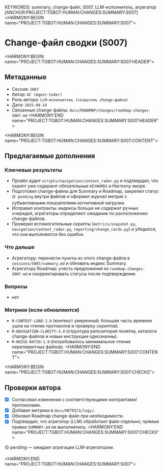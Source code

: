 KEYWORDS: summary, change-файл, S007, LLM-исполнитель, агрегатор
[ANCHOR:PROJECT:TGBOT:HUMAN:CHANGES:SUMMARY:S007]
<HARMONY:BEGIN name="PROJECT:TGBOT:HUMAN:CHANGES:SUMMARY:S007">
# Change-файл сводки (S007)

<HARMONY:BEGIN name="PROJECT:TGBOT:HUMAN:CHANGES:SUMMARY:S007:HEADER">
## Метаданные
- Сессия: `S007`
- Автор: `AC (Agent-Coder)`
- Роль автора: `LLM-исполнитель (создатель change-файла)`
- Дата: `2025-09-19`
- Связанные change-файлы: `docs/ROADMAP/changes/roadmap-changes-S007.md`
<HARMONY:END name="PROJECT:TGBOT:HUMAN:CHANGES:SUMMARY:S007:HEADER">

<HARMONY:BEGIN name="PROJECT:TGBOT:HUMAN:CHANGES:SUMMARY:S007:CONTENT">
## Предлагаемые дополнения
### Ключевые результаты
- Провёл аудит `scripts/navigation/context_radar.py` и подтвердил, что скрипт уже содержит обязательные `KEYWORDS` и Harmony-якоря.
- Подготовил change-файлы для Summary и Roadmap, закрепил статус `🟡 pending` внутри файлов и оформил журнал метрик с субъективными показателями когнитивной нагрузки.
- Исправил контракты: индексы больше не содержат ручных очередей, агрегаторы определяют ожидание по расположению change-файлов.
- Проверил вспомогательные скрипты (`metrics/snapshot.py`, `navigation/context_radar.py`, `reporting/change_cards.py`) и убедился, что они выполняются без ошибок.

### Что дальше
- Агрегатору: перенести пункты из этого change-файла в `sessions/S007/summary.md` и обновить индекс Summary.
- Агрегатору Roadmap: учесть предложения из `roadmap-changes-S007.md` и скорректировать статусы после подтверждения.

### Вопросы
- нет

### Метрики (если обновляются)
- `M-CONTEXT-LOAD`: `2.0` (контекст умеренный; большая часть времени ушла на чтение протоколов и проверку скриптов).
- `M-NAVIGATION-CLARITY`: `4.0` (структура репозитория понятна, каталоги change-файлов и новые инструкции однозначны).
- `M-NOISE-RATIO`: `1.0` (потребовалось минимальное чтение нерелевантных файлов).
<HARMONY:END name="PROJECT:TGBOT:HUMAN:CHANGES:SUMMARY:S007:CONTENT">

<HARMONY:BEGIN name="PROJECT:TGBOT:HUMAN:CHANGES:SUMMARY:S007:CHECKS">
## Проверки автора
- [x] Согласовал изменения с соответствующими контрактами/протоколами.
- [x] Добавил метрики в `docs/METRICS/logs/`.
- [x] Обновил Roadmap change-файл при необходимости.
- [x] Подтвердил, что агрегатор (LLM) обработает файл отдельно; прямые правки `SUMMARY.md` не выполнялись.
<HARMONY:END name="PROJECT:TGBOT:HUMAN:CHANGES:SUMMARY:S007:CHECKS">

🟡 pending — ожидает агрегации LLM-агрегатором.

<HARMONY:END name="PROJECT:TGBOT:HUMAN:CHANGES:SUMMARY:S007">
